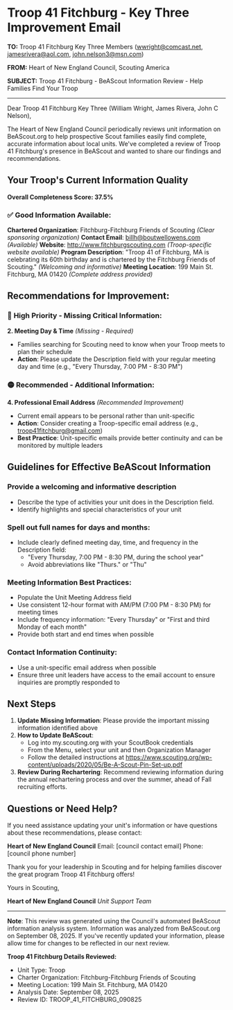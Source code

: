 # Troop 41 Fitchburg - Key Three Improvement Email

**TO:** Troop 41 Fitchburg Key Three Members (wwright@comcast.net, jamesrivera@aol.com, john.nelson3@msn.com)

**FROM:** Heart of New England Council, Scouting America

**SUBJECT:** Troop 41 Fitchburg - BeAScout Information Review - Help Families Find Your Troop

---

Dear Troop 41 Fitchburg Key Three (William Wright, James Rivera, John C Nelson),

The Heart of New England Council periodically reviews unit information on BeAScout.org to help prospective Scout families easily find complete, accurate information about local units. We've completed a review of Troop 41 Fitchburg's presence in BeAScout and wanted to share our findings and recommendations.

## Your Troop's Current Information Quality

**Overall Completeness Score: 37.5%**

### ✅ **Good Information Available:**
**Chartered Organization**: Fitchburg-Fitchburg Friends of Scouting *(Clear sponsoring organization)*
**Contact Email**: billh@boutwellowens.com *(Available)*
**Website**: http://www.fitchburgscouting.com *(Troop-specific website available)*
**Program Description**: "Troop 41 of Fitchburg, MA is celebrating its 60th birthday and is chartered by the Fitchburg Friends of Scouting." *(Welcoming and informative)*
**Meeting Location**: 199 Main St. Fitchburg, MA 01420 *(Complete address provided)*

## Recommendations for Improvement:

### 🔴 **High Priority - Missing Critical Information:**

**2. Meeting Day & Time** *(Missing - Required)*
- Families searching for Scouting need to know when your Troop meets to plan their schedule
- **Action**: Please update the Description field with your regular meeting day and time (e.g., "Every Thursday, 7:00 PM - 8:30 PM")

### 🟡 **Recommended - Additional Information:**

**4. Professional Email Address** *(Recommended Improvement)*
- Current email appears to be personal rather than unit-specific
- **Action**: Consider creating a Troop-specific email address (e.g., troop41fitchburg@gmail.com)
- **Best Practice**: Unit-specific emails provide better continuity and can be monitored by multiple leaders

## Guidelines for Effective BeAScout Information

### **Provide a welcoming and informative description**
- Describe the type of activities your unit does in the Description field.
- Identify highlights and special characteristics of your unit

### **Spell out full names for days and months:**
- Include clearly defined meeting day, time, and frequency in the Description field:
  - "Every Thursday, 7:00 PM - 8:30 PM, during the school year"
  - Avoid abbreviations like "Thurs." or "Thu"

### **Meeting Information Best Practices:**
- Populate the Unit Meeting Address field
- Use consistent 12-hour format with AM/PM (7:00 PM - 8:30 PM) for meeting times
- Include frequency information: "Every Thursday" or "First and third Monday of each month"
- Provide both start and end times when possible

### **Contact Information Continuity:**
- Use a unit-specific email address when possible
- Ensure three unit leaders have access to the email account to ensure inquiries are promptly responded to

## Next Steps

1. **Update Missing Information**: Please provide the important missing information identified above
2. **How to Update BeAScout**: 
   - Log into my.scouting.org with your ScoutBook credentials
   - From the Menu, select your unit and then Organization Manager
   - Follow the detailed instructions at
     https://www.scouting.org/wp-content/uploads/2020/05/Be-A-Scout-Pin-Set-up.pdf
3. **Review During Rechartering**: Recommend reviewing information during the annual rechartering process and over the summer, ahead of Fall recruiting efforts.

## Questions or Need Help?

If you need assistance updating your unit's information or have questions about these recommendations, please contact:

**Heart of New England Council**
Email: [council contact email]
Phone: [council phone number]

Thank you for your leadership in Scouting and for helping families discover the great program Troop 41 Fitchburg offers!

Yours in Scouting,

**Heart of New England Council**
*Unit Support Team*

---

**Note**: This review was generated using the Council's automated BeAScout information analysis system. Information was analyzed from BeAScout.org on September 08, 2025. If you've recently updated your information, please allow time for changes to be reflected in our next review.

**Troop 41 Fitchburg Details Reviewed:**
- Unit Type: Troop
- Charter Organization: Fitchburg-Fitchburg Friends of Scouting
- Meeting Location: 199 Main St. Fitchburg, MA 01420
- Analysis Date: September 08, 2025
- Review ID: TROOP_41_FITCHBURG_090825